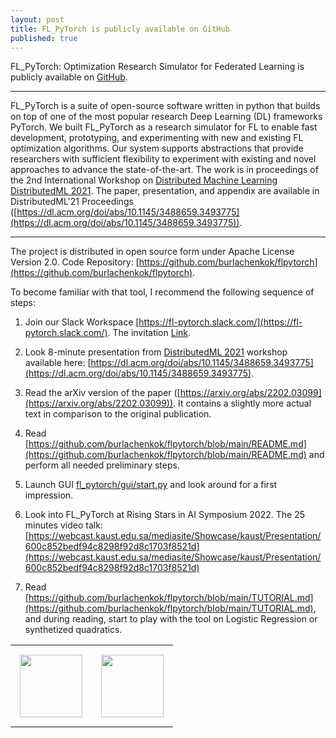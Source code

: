 ```yaml
---
layout: post
title: FL_PyTorch is publicly available on GitHub
published: true
---
```


FL_PyTorch: Optimization Research Simulator for Federated Learning is publicly available on [GitHub](https://github.com/burlachenkok/flpytorch).

---

FL_PyTorch is a suite of open-source software written in python that builds on top of one of the most popular research Deep Learning (DL) frameworks PyTorch. We built FL_PyTorch as a research simulator for FL to enable fast development, prototyping, and experimenting with new and existing FL optimization algorithms. Our system supports abstractions that provide researchers with sufficient flexibility to experiment with existing and novel approaches to advance the state-of-the-art. The work is in proceedings of the 2nd International Workshop on [Distributed Machine Learning DistributedML 2021](https://distributedml.org/). The paper, presentation, and appendix are available in DistributedML'21 Proceedings ([https://dl.acm.org/doi/abs/10.1145/3488659.3493775](https://dl.acm.org/doi/abs/10.1145/3488659.3493775)).

--- 

The project is distributed in open source form under Apache License Version 2.0. Code Repository: [https://github.com/burlachenkok/flpytorch](https://github.com/burlachenkok/flpytorch).


To become familiar with that tool, I recommend the following sequence of steps:

1. Join our Slack Workspace [https://fl-pytorch.slack.com/](https://fl-pytorch.slack.com/). The invitation [Link](https://join.slack.com/t/fl-pytorch/shared_invite/zt-1cjkjct9c-1wuFdrbVT4LcrAcjyj_gBw).

2. Look 8-minute presentation from [DistributedML 2021](https://distributedml.org/) workshop available here: [https://dl.acm.org/doi/abs/10.1145/3488659.3493775](https://dl.acm.org/doi/abs/10.1145/3488659.3493775).

3. Read the arXiv version of the paper ([https://arxiv.org/abs/2202.03099](https://arxiv.org/abs/2202.03099)). It contains a slightly more actual text in comparison to the original publication.

4. Read [https://github.com/burlachenkok/flpytorch/blob/main/README.md](https://github.com/burlachenkok/flpytorch/blob/main/README.md) and perform all needed preliminary steps.

5. Launch GUI [fl_pytorch/gui/start.py](https://github.com/burlachenkok/flpytorch/blob/releases/v170/fl_pytorch/gui/start.py) and look around for a first impression.

6. Look into FL_PyTorch at Rising Stars in AI Symposium 2022. The 25 minutes video talk: [https://webcast.kaust.edu.sa/mediasite/Showcase/kaust/Presentation/600c852bedf94c8298f92d8c1703f8521d](https://webcast.kaust.edu.sa/mediasite/Showcase/kaust/Presentation/600c852bedf94c8298f92d8c1703f8521d)

7. Read [https://github.com/burlachenkok/flpytorch/blob/main/TUTORIAL.md](https://github.com/burlachenkok/flpytorch/blob/main/TUTORIAL.md), and during reading, start to play with the tool on Logistic Regression or synthetized quadratics.

<center>
<table>
<tr>
<td style="padding: 15px"> <img height="100px" src="https://burlachenkok.github.io/materials/KAUST-logo.svg"/> </td> 
<td style="padding: 15px"> <img height="100px" src="https://burlachenkok.github.io/materials/github-logo.png"/> </td> 
</tr>
</table>
</center>
